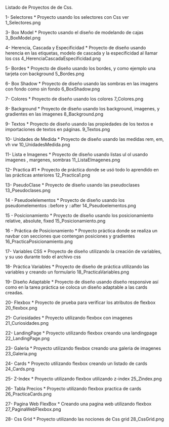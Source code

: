 Listado de Proyectos de de Css.

1- Selectores
    * Proyecto usando los selectores con Css ver 1_Selectores.png

3- Box Model
    * Proyecto usando el diseño de modelando de cajas 3_BoxModel.png

4- Herencia, Cascada y Especificidad
    * Proyecto de diseño usando herencia en las etiquetas, modelo de cascada y la especificidad al llamar los css 4_HerenciaCascadaEspecificidad.png

5- Bordes
    * Proyecto de diseño usando los bordes, y como ejemplo una tarjeta con background 5_Bordes.png

6- Box Shadow
    * Proyecto de diseño usando las sombras en las imagens con fondo como sin fondo 6_BoxShadow.png 

7- Colores
    * Proyecto de diseño usando los colores 7_Colores.png

8- Background
    * Proyecto de diseño usando los background, imagenes, y gradientes en las imagenes 8_Background.png

9- Textos
    * Proyecto de diseño usando las propiedades de los textos e importaciones de textos en páginas. 9_Textos.png

10- Unidades de Medida
    * Proyecto de diseño usando las medidas rem, em, vh vw 10_UnidadesMedida.png

11- Lista e Imagenes
    * Proyecto de diseño usando listas ul ol usando imagenes , margenes, sombras 11_ListaEImagenes.png

12- Practica #1
    * Proyecto de práctica donde se usó todo lo aprendido en las prácticas anteriores 12_Practica1.png

13- PseudoClase
    * Proyecto de diseño usando las pseudoclases 13_Pseudoclases.png

14 - Pseudoelelementos
    * Proyecto de diseño usando los pseudomelementos ::before y ::after 14_Pseudoelementos.png

15 - Posicionamiento
    * Proyecto de diseño usando los posicionamiento relative, absolute, fixed 15_Posicionamiento.png

16 - Práctica de Posicionamiento
    * Proyecto práctica donde se realiza un navbar con secciones que contengan posiciones y gradientes 16_PracticaPosicionamiento.png

17- Variables CSS
    * Proyecto de diseño utilizando la creación de variables, y su uso durante todo el archivo css

18- Práctica Variables
    * Proyecto de diseño de práctica utilizando las variables y creando un formulario 18_PracticaVariables.png

19- Diseño Adaptable
    * Proyecto de diseño usando diseño responsive así como en la tarea práctica se coloca un diseño adaptable a las cards creadas.

20- Flexbox
    * Proyecto de prueba para verificar los atributos de flexbox 20_flexbox.png

21- Curiosidades
    * Proyecto utilizando flexbox con imagenes 21_Curiosidades.png

22- LandingPage
    * Proyecto utilizando flexbox creando una landingpage 22_LandingPage.png

23- Galeria
    * Proyecto utilizando flexbox creando una galeria de imagenes 23_Galeria.png

24- Cards
    * Proyecto utilizando flexbox creando un listado de cards 24_Cards.png

25- Z-Index
    * Proyecto utilizando flexbox utilizando z-index 25_Zindex.png

26- Tabla Precios
    * Proyecto utilizando flexbox practica de cards 26_PracticaCards.png

27- Pagina Web FlexBox
    * Creando una pagina web utilizando flexbox 27_PaginaWebFlexbox.png

28- Css Grid
    * Proyecto utilizando las nociones de Css grid 28_CssGrid.png